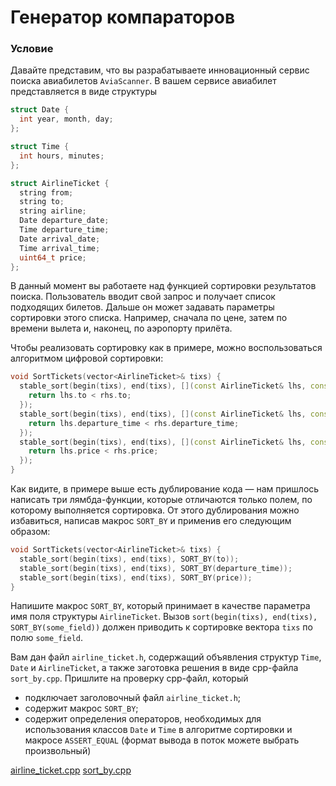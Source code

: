# Генератор компараторов

### Условие

Давайте представим, что вы разрабатываете инновационный сервис поиска авиабилетов `AviaScanner`. В вашем сервисе авиабилет представляется в виде структуры

```c++
struct Date {
  int year, month, day;
};

struct Time {
  int hours, minutes;
};

struct AirlineTicket {
  string from;
  string to;
  string airline;
  Date departure_date;
  Time departure_time;
  Date arrival_date;
  Time arrival_time;
  uint64_t price;
};
```
В данный момент вы работаете над функцией сортировки результатов поиска. Пользователь вводит свой запрос и получает список подходящих билетов. Дальше он может задавать параметры сортировки этого списка. Например, сначала по цене, затем по времени вылета и, наконец, по аэропорту прилёта.

Чтобы реализовать сортировку как в примере, можно воспользоваться алгоритмом цифровой сортировки:

```c++
void SortTickets(vector<AirlineTicket>& tixs) {
  stable_sort(begin(tixs), end(tixs), [](const AirlineTicket& lhs, const AirlineTicket& rhs) {
    return lhs.to < rhs.to;
  });
  stable_sort(begin(tixs), end(tixs), [](const AirlineTicket& lhs, const AirlineTicket& rhs) {
    return lhs.departure_time < rhs.departure_time;
  });
  stable_sort(begin(tixs), end(tixs), [](const AirlineTicket& lhs, const AirlineTicket& rhs) {
    return lhs.price < rhs.price;
  });
}
```
Как видите, в примере выше есть дублирование кода — нам пришлось написать три лямбда-функции, которые отличаются только полем, по которому выполняется сортировка. От этого дублирования можно избавиться, написав макрос `SORT_BY` и применив его следующим образом:

```c++
void SortTickets(vector<AirlineTicket>& tixs) {
  stable_sort(begin(tixs), end(tixs), SORT_BY(to));
  stable_sort(begin(tixs), end(tixs), SORT_BY(departure_time));
  stable_sort(begin(tixs), end(tixs), SORT_BY(price));
}
```

Напишите макрос `SORT_BY`, который принимает в качестве параметра имя поля структуры `AirlineTicket`. Вызов `sort(begin(tixs), end(tixs), SORT_BY(some_field))` должен приводить к сортировке вектора `tixs` по полю `some_field`.

Вам дан файл `airline_ticket.h`, содержащий объявления структур `Time`, `Date` и `AirlineTicket`, а также заготовка решения в виде cpp-файла `sort_by.cpp`. Пришлите на проверку cpp-файл, который

* подключает заголовочный файл `airline_ticket.h`;
* содержит макрос `SORT_BY`;
* содержит определения операторов, необходимых для использования классов `Date` и `Time` в алгоритме сортировки и макросе `ASSERT_EQUAL` (формат вывода в поток можете выбрать произвольный)

[airline_ticket.cpp](source/airline_ticket.cpp)
[sort_by.cpp](source/sort_by.cpp)







